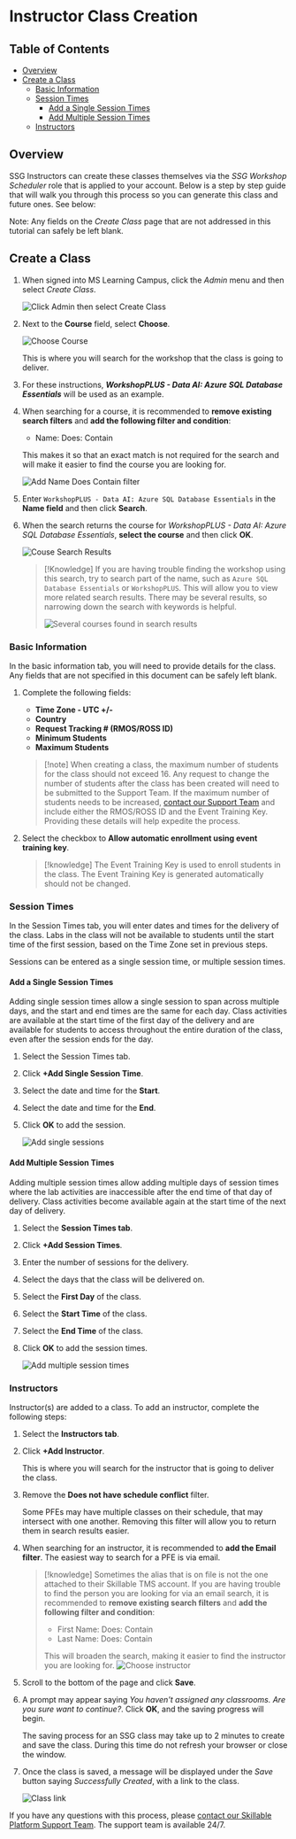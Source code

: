 # Instructor Class Creation

## Table of Contents


- [Overview](#overview)
- [Create a Class](#create-a-class)
  - [Basic Information](#basic-information)
  - [Session Times](#session-times)
    - [Add a Single Session Times](#add-a-single-session-times)
    - [Add Multiple Session Times](#add-multiple-session-times)
  - [Instructors](#instructors)

## Overview

SSG Instructors can create these classes themselves via the _SSG Workshop Scheduler_ role that is applied to your account. Below is a step by step guide that will walk you through this process so you can generate this class and future ones. See below: 

Note: Any fields on the _Create Class_ page that are not addressed in this tutorial can safely be left blank. 

## Create a Class

1. When signed into MS Learning Campus, click the _Admin_ menu and then select _Create Class_.

    ![Click Admin then select Create Class](images/admin-create-class.png)

1. Next to the **Course** field, select **Choose**. 

    ![Choose Course](images/choose-course.png)

    This is where you will search for the workshop that the class is going to deliver. 
1. For these instructions, _**WorkshopPLUS - Data AI: Azure SQL Database Essentials**_ will be used as an example.
1. When searching for a course, it is recommended to **remove existing search filters** and **add the following filter and condition**:
    - Name: Does: Contain
   
   This makes it so that an exact match is not required for the search and will make it easier to find the course you are looking for. 

   ![Add Name Does Contain filter](images/filter-name-does-contain.png) 

1. Enter `WorkshopPLUS - Data AI: Azure SQL Database Essentials` in the **Name field** and then click **Search**. 
1. When the search returns the course for _WorkshopPLUS - Data AI: Azure SQL Database Essentials_, **select the course** and then click **OK**. 

    ![Couse Search Results](images/course-search-results.png)

    >[!Knowledge] If you are having trouble finding the workshop using this search, try to search part of the name, such as `Azure SQL Database Essentials` or `WorkshopPLUS`. This will allow you to view more related search results. There may be several results, so narrowing down the search with keywords is helpful. 
    >
    > ![Several courses found in search results](images/several-courses-found.png)

### Basic Information 

In the basic information tab, you will need to provide details for the class. Any fields that are not specified in this document can be safely left blank. 

1. Complete the following fields: 
    - **Time Zone - UTC +/-**
    - **Country**
    - **Request Tracking # (RMOS/ROSS ID)**
    - **Minimum Students**
    - **Maximum Students**

    >[!note] When creating a class, the maximum number of students for the class should not exceed 16. Any request to change the number of students after the class has been created will need to be submitted to the Support Team. If the maximum number of students needs to be increased, [contact our Support Team](http://www.skillable.com/customer-support/) and include either the RMOS/ROSS ID and the Event Training Key. Providing these details will help expedite the process. 

1. Select the checkbox to **Allow automatic enrollment using event training key**. 
    >[!knowledge] The Event Training Key is used to enroll students in the class. The Event Training Key is generated automatically should not be changed.

### Session Times

In the Session Times tab, you will enter dates and times for the delivery of the class. Labs in the class will not be available to students until the start time of the first session, based on the Time Zone set in previous steps.

Sessions can be entered as a single session time, or multiple session times. 

#### Add a Single Session Times

Adding single session times allow a single session to span across multiple days, and the start and end times are the same for each day. Class activities are available at the start time of the first day of the delivery and are available for students to access throughout the entire duration of the class, even after the session ends for the day. 

1. Select the Session Times tab. 
1. Click **+Add Single Session Time**.
1. Select the date and time for the **Start**.
1. Select the date and time for the **End**. 
1. Click **OK** to add the session. 

    ![Add single sessions](images/single-session-time.png)

#### Add Multiple Session Times 

Adding multiple session times allow adding multiple days of session times where the lab activities are inaccessible after the end time of that day of delivery. Class activities become available again at the start time of the next day of delivery.

1. Select the **Session Times tab**. 
1. Click **+Add Session Times**. 
1. Enter the number of sessions for the delivery. 
1. Select the days that the class will be delivered on. 
1. Select the **First Day** of the class. 
1. Select the **Start Time** of the class. 
1. Select the **End Time** of the class. 
1. Click **OK** to add the session times.

    ![Add multiple session times](images/multiple-session-times.png)

### Instructors

Instructor(s) are added to a class. To add an instructor, complete the following steps: 

1. Select the **Instructors tab**.
1. Click **+Add Instructor**. 

    This is where you will search for the instructor that is going to deliver the class. 

1. Remove the **Does not have schedule conflict** filter. 

    Some PFEs may have multiple classes on their schedule, that may intersect with one another. Removing this filter will allow you to return them in search results easier. 

1. When searching for an instructor, it is recommended to **add the Email filter**. The easiest way to search for a PFE is via email. 

    >[!knowledge] Sometimes the alias that is on file is not the one attached to their Skillable TMS account. If you are having trouble to find the person you are looking for via an email search, it is recommended to **remove existing search filters** and **add the following filter and condition**:
    >    - First Name: Does: Contain
    >    - Last Name: Does: Contain
    >
    > This will broaden the search, making it easier to find the instructor you are looking for.
    > ![Choose instructor](images/choose-instructor.png)
    
1. Scroll to the bottom of the page and click **Save**. 
1. A prompt may appear saying _You haven't assigned any classrooms. Are you sure want to continue?_. Click **OK**, and the saving progress will begin. 

    The saving process for an SSG class may take up to 2 minutes to create and save the class. During this time do not refresh your browser or close the window. 

1. Once the class is saved, a message will be displayed under the _Save_ button saying _Successfully Created_, with a link to the class. 

    ![Class link](images/class-link.png)

If you have any questions with this process, please [contact our Skillable Platform Support Team](http://www.skillable.com/customer-support/). The support team is available 24/7. 


